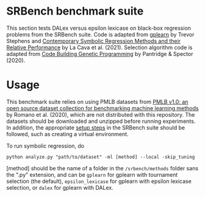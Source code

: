 
# SRBench benchmark suite
This section tests DALex versus epsilon lexicase on black-box regression problems from the SRBench suite. Code is adapted from [gplearn](https://github.com/trevorstephens/gplearn/tree/main) by Trevor Stephens and [Contemporary Symbolic Regression Methods and their Relative Performance](https://arxiv.org/abs/2107.14351) by La Cava et al. (2021). Selection algorithm code is adapted from [Code Building Genetic Programming](https://dl.acm.org/doi/abs/10.1145/3377930.3390239) by Pantridge & Spector (2020).

# Usage

This benchmark suite relies on using PMLB datasets from [PMLB v1.0: an open source dataset collection for benchmarking machine learning methods](https://arxiv.org/abs/2012.00058) by Romano et al. (2020), which are not distributed with this repository. The datasets should be downloaded and unzipped before running experiments. In addition, the appropriate [setup steps](https://cavalab.org/srbench/user-guide/#installation) in the SRBench suite should be followed, such as creating a virtual environment.

To run symbolic regression, do

`python analyze.py "path/to/dataset" -ml [method] --local -skip_tuning`

[method] should be the name of a folder in the `/srbench/methods` folder sans the ".py" extension, and can be `gplearn` for gplearn with tournament selection (the default), `epsilon_lexicase` for gplearn with epsilon lexicase selection, or `dalex` for gplearn with DALex. 
